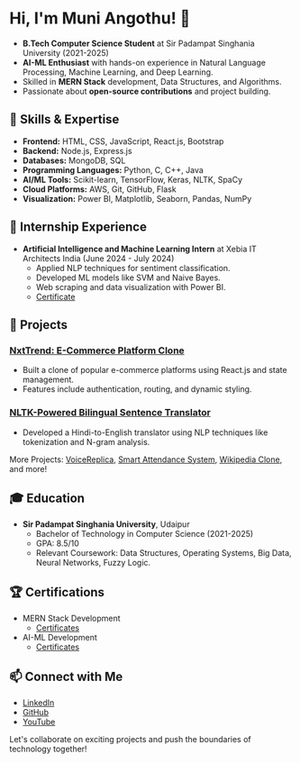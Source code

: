 # Hi, I'm Muni Angothu! 👋

- **B.Tech Computer Science Student** at Sir Padampat Singhania University (2021-2025) 
- **AI-ML Enthusiast** with hands-on experience in Natural Language Processing, Machine Learning, and Deep Learning.
- Skilled in **MERN Stack** development, Data Structures, and Algorithms.
- Passionate about **open-source contributions** and project building.

## 🔧 Skills & Expertise

- **Frontend:** HTML, CSS, JavaScript, React.js, Bootstrap  
- **Backend:** Node.js, Express.js  
- **Databases:** MongoDB, SQL  
- **Programming Languages:** Python, C, C++, Java  
- **AI/ML Tools:** Scikit-learn, TensorFlow, Keras, NLTK, SpaCy  
- **Cloud Platforms:** AWS, Git, GitHub, Flask  
- **Visualization:** Power BI, Matplotlib, Seaborn, Pandas, NumPy  

## 💼 Internship Experience

- **Artificial Intelligence and Machine Learning Intern** at Xebia IT Architects India (June 2024 - July 2024)  
  - Applied NLP techniques for sentiment classification.
  - Developed ML models like SVM and Naive Bayes.
  - Web scraping and data visualization with Power BI.  
  - [Certificate](https://drive.google.com/file/d/1oTLIjNRu6jm_3kAX0Du01THZENm3M1i7/view?usp=sharing)

## 🚀 Projects

### [NxtTrend: E-Commerce Platform Clone](https://github.com/MuniAngothu/NxtTrend-Project)
- Built a clone of popular e-commerce platforms using React.js and state management.
- Features include authentication, routing, and dynamic styling.

### [NLTK-Powered Bilingual Sentence Translator](https://github.com/MuniAngothu/MuniAngothu-NLTK-Powered-Bilingual-Sentence-Translator)
- Developed a Hindi-to-English translator using NLP techniques like tokenization and N-gram analysis.

More Projects: [VoiceReplica](https://munichatbot.ccbp.tech/), [Smart Attendance System](https://github.com/MuniAngothu/Face-Recognisation-With-Attendence-With-UI), [Wikipedia Clone](https://virusson.ccbp.tech/), and more!

## 🎓 Education

- **Sir Padampat Singhania University**, Udaipur  
  - Bachelor of Technology in Computer Science (2021-2025)  
  - GPA: 8.5/10  
  - Relevant Coursework: Data Structures, Operating Systems, Big Data, Neural Networks, Fuzzy Logic.

## 🏆 Certifications

- MERN Stack Development  
  - [Certificates](https://drive.google.com/drive/folders/1mvELzcLVsq5h3ZvbncQebU1bQk-BKOWf?usp=sharing)
- AI-ML Development  
  - [Certificates](https://drive.google.com/drive/folders/1lpjULY7sHhQ2YmvJ7arKnXOzYlY4CC_Q?usp=sharing)
  
## 📫 Connect with Me

- [LinkedIn](https://www.linkedin.com/in/muni-angothu-068394216/)
- [GitHub](https://github.com/MuniAngothu)
- [YouTube](https://www.youtube.com/@techboy8483)

Let's collaborate on exciting projects and push the boundaries of technology together!
